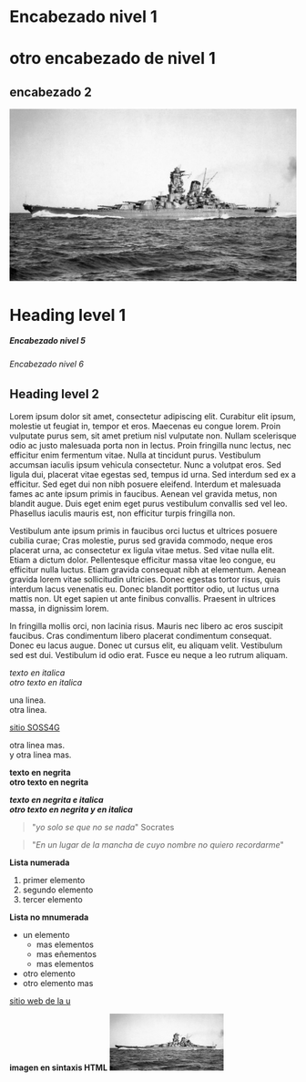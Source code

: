 # Encabezado nivel 1

otro encabezado de nivel 1
==========================
encabezado 2
------------



![](1920px-Yamato_during_Trial_Service.jpg) 

<h1>Heading level 1</h1>


##### Encabezado nivel 5
###### Encabezado  nivel 6

<h2>Heading level 2</h2>

Lorem ipsum dolor sit amet, consectetur adipiscing elit. Curabitur elit ipsum, molestie ut feugiat in, tempor et eros. Maecenas eu congue lorem. Proin vulputate purus sem, sit amet pretium nisl vulputate non. Nullam scelerisque odio ac justo malesuada porta non in lectus. Proin fringilla nunc lectus, nec efficitur enim fermentum vitae. Nulla at tincidunt purus. Vestibulum accumsan iaculis ipsum vehicula consectetur. Nunc a volutpat eros. Sed ligula dui, placerat vitae egestas sed, tempus id urna. Sed interdum sed ex a efficitur. Sed eget dui non nibh posuere eleifend. Interdum et malesuada fames ac ante ipsum primis in faucibus. Aenean vel gravida metus, non blandit augue. Duis eget enim eget purus vestibulum convallis sed vel leo. Phasellus iaculis mauris est, non efficitur turpis fringilla non.

Vestibulum ante ipsum primis in faucibus orci luctus et ultrices posuere cubilia curae; Cras molestie, purus sed gravida commodo, neque eros placerat urna, ac consectetur ex ligula vitae metus. Sed vitae nulla elit. Etiam a dictum dolor. Pellentesque efficitur massa vitae leo congue, eu efficitur nulla luctus. Etiam gravida consequat nibh at elementum. Aenean gravida lorem vitae sollicitudin ultricies. Donec egestas tortor risus, quis interdum lacus venenatis eu. Donec blandit porttitor odio, ut luctus urna mattis non. Ut eget sapien ut ante finibus convallis. Praesent in ultrices massa, in dignissim lorem.

In fringilla mollis orci, non lacinia risus. Mauris nec libero ac eros suscipit faucibus. Cras condimentum libero placerat condimentum consequat. Donec eu lacus augue. Donec ut cursus elit, eu aliquam velit. Vestibulum sed est dui. Vestibulum id odio erat. Fusce eu neque a leo rutrum aliquam.

*texto en italica*  
_otro texto en italica_

una linea.  
otra linea.


[sitio SOSS4G](https://talks.osgeo.org/foss4g-2022-workshops/talk/SGQP9V/)  


otra linea mas. <br>
y otra linea mas.

**texto en negrita**  
__otro texto en negrita__

***texto en negrita e italica***  
**_otro texto en negrita y en italica_**


> "*yo solo se que no se nada*"
Socrates


> "*En un lugar de la mancha de cuyo nombre no quiero recordarme*"



**Lista numerada**

1. primer elemento  
2. segundo elemento  
3. tercer elemento  

**Lista no mnumerada**

- un elemento  
    - mas elementos  
    - mas eñementos  
    - mas elementos  
- otro elemento  
- otro elemento mas  




[sitio web de la u](https://www.ucr.ac.cr/)  



**imagen en sintaxis HTML**
<img src="1920px-Yamato_during_Trial_Service.jpg" width="200" height="100">  






